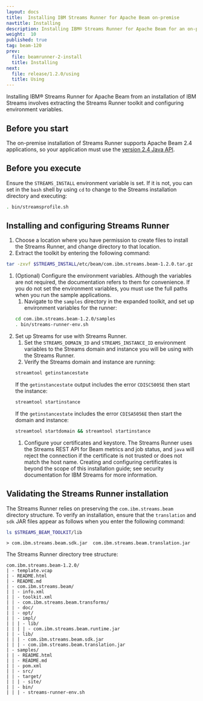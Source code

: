 ```yaml
---
layout: docs
title:  Installing IBM Streams Runner for Apache Beam on-premise
navtitle: Installing
description: Installing IBM® Streams Runner for Apache Beam for an on-premise installation of IBM Streams involves extracting the Streams Runner toolkit and configuring environment variables.
weight:  10
published: true
tag: beam-120
prev:
  file: beamrunner-2-install
  title: Installing
next:
  file: release/1.2.0/using
  title: Using
---
```


Installing IBM® Streams Runner for Apache Beam from an installation of IBM Streams involves extracting the Streams Runner toolkit and configuring environment variables.

## Before you start
The on-premise installation of Streams Runner supports Apache Beam 2.4
applications, so your application must use the [version 2.4 Java
API](https://beam.apache.org/documentation/sdks/javadoc/2.4.0/).

## Before you execute
Ensure the `STREAMS_INSTALL` environment variable is set. If it is not, you
can set in the `bash` shell by using `cd` to change to the Streams
installation directory and executing:
```bash
. bin/streamsprofile.sh
```

## Installing and configuring Streams Runner

1. Choose a location where you have permission to create files to install the Streams Runner, and change directory to that location.
1. Extract the toolkit by entering the following command:
```bash
tar -zxvf $STREAMS_INSTALL/etc/beam/com.ibm.streams.beam-1.2.0.tar.gz
```
1. (Optional) Configure the environment variables. Although the variables are not required, the documentation refers to them for convenience. If you do not set the environment variables, you must use the full paths when you run the sample applications.
    1. Navigate to the `samples` directory in the expanded toolkit, and set up environment variables for the runner:
    ```bash
    cd com.ibm.streams.beam-1.2.0/samples
    . bin/streams-runner-env.sh
    ```
1. Set up Streams for use with Streams Runner.
    1. Set the `STREAMS_DOMAIN_ID` and `STREAMS_INSTANCE_ID` environment
    variables to the Streams domain and instance you will be using with the
    Streams Runner.
    1. Verify the Streams domain and instance are running:
    ```bash
    streamtool getinstancestate
    ```
    If the `getinstancestate` output includes the error `CDISC5005E` then start the instance:
    ```bash
    streamtool startinstance
    ```
    If the `getinstancestate` includes the error `CDISA5056E` then start
    the domain and instance:
    ```bash
    streamtool startdomain && streamtool startinstance
    ```
    1. Configure your certificates and keystore. The Streams Runner uses
    the Streams REST API for Beam metrics and job status, and `java` will
    reject the connection if the certificate is not trusted or does not
    match the host name. Creating and configuring certificates is beyond
    the scope of this installation guide; see security documentation for
    IBM Streams for more information.


## Validating the Streams Runner installation

The Streams Runner relies on preserving the `com.ibm.streams.beam` directory structure. To verify an installation, ensure that the `translation` and `sdk` JAR files appear as follows when you enter the following command:
```bash
ls $STREAMS_BEAM_TOOLKIT/lib
```
```
> com.ibm.streams.beam.sdk.jar  com.ibm.streams.beam.translation.jar
```

The Streams Runner directory tree structure:
```
com.ibm.streams.beam-1.2.0/
| - template.vcap
| - README.html
| - README.md
| - com.ibm.streams.beam/
| | - info.xml
| | - toolkit.xml
| | - com.ibm.streams.beam.transforms/
| | - doc/
| | - opt/
| | - impl/
| | | - lib/
| | | | - com.ibm.streams.beam.runtime.jar
| | - lib/
| | | - com.ibm.streams.beam.sdk.jar
| | | - com.ibm.streams.beam.translation.jar
| - samples/
| | - README.html
| | - README.md
| | - pom.xml
| | - src/
| | - target/
| | | - site/
| | - bin/
| | | - streams-runner-env.sh
```
